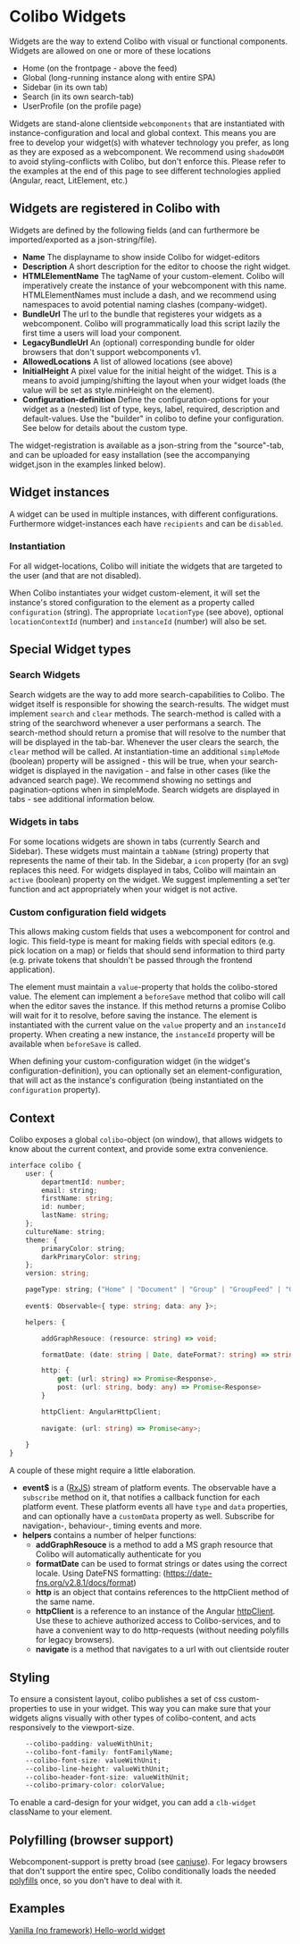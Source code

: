 # Colibo Widgets

Widgets are the way to extend Colibo with visual or functional components. Widgets are allowed on one or more of these locations
- Home (on the frontpage - above the feed)
- Global (long-running instance along with entire SPA)
- Sidebar (in its own tab)
- Search (in its own search-tab)
- UserProfile (on the profile page)

Widgets are stand-alone clientside `webcomponents` that are instantiated with instance-configuration and local and global context. This means you are free to develop your widget(s) with whatever technology you prefer, as long as they are exposed as a webcomponent. We recommend using `shadowDOM` to avoid styling-conflicts with Colibo, but don't enforce this. Please refer to the examples at the end of this page to see different technologies applied (Angular, react, LitElement, etc.)

## Widgets are registered in Colibo with

Widgets are defined by the following fields (and can furthermore be imported/exported as a json-string/file).

-   **Name** The displayname to show inside Colibo for widget-editors
-   **Description** A short description for the editor to choose the right widget.
-	**HTMLElementName** The tagName of your custom-element. Colibo will imperatively create the instance of your webcomponent with this name. HTMLElementNames must include a dash, and we recommend using namespaces to avoid potential naming clashes (company-widget). 
-	**BundleUrl** The url to the bundle that registeres your widgets as a webcomponent. Colibo will programmatically load this script lazily the first time a users will load your component.
-   **LegacyBundleUrl** An (optional) corresponding bundle for older browsers that don't support webcomponents v1. 
-	**AllowedLocations** A list of allowed locations (see above)
-   **InitialHeight** A pixel value for the initial height of the widget. This is a means to avoid jumping/shifting the layout when your widget loads (the value will be set as style.minHeight on the element). 
-	**Configuration-definition** Define the configuration-options for your widget as a (nested) list of type, keys, label, required, description and default-values. Use the "builder" in colibo to define your configuration. See below for details about the custom type.

The widget-registration is available as a json-string from the "source"-tab, and can be uploaded for easy installation (see the accompanying widget.json in the examples linked below).

## Widget instances
A widget can be used in multiple instances, with different configurations. Furthermore widget-instances each have `recipients` and can be `disabled`. 

### Instantiation

For all widget-locations, Colibo will initiate the widgets that are targeted to the user (and that are not disabled). 

When Colibo instantiates your widget custom-element, it will set the instance's stored configuration to the element as a property called `configuration` (string). The appropriate `locationType` (see above), optional `locationContextId` (number) and `instanceId` (number) will also be set. 

## Special Widget types

### Search Widgets

Search widgets are the way to add more search-capabilities to Colibo. The widget itself is responsible for showing the search-results. The widget must implement `search` and `clear` methods. The search-method is called with a string of the searchword whenever a user performans a search. The search-method should return a promise that will resolve to the number that will be displayed in the tab-bar. Whenever the user clears the search, the `clear` method will be called. At instantiation-time an additional `simpleMode` (boolean) property will be assigned - this will be true, when your search-widget is displayed in the navigation - and false in other cases (like the advanced search page). We recommend showing no settings and pagination-options when in simpleMode. Search widgets are displayed in tabs - see additional information below. 

### Widgets in tabs

For some locations widgets are shown in tabs (currently Search and Sidebar). These widgets must maintain a `tabName` (string) property that represents the name of their tab. In the Sidebar, a `icon` property (for an svg) replaces this need. 
For widgets displayed in tabs, Colibo will maintain an `active` (boolean) property on the widget. We suggest implementing a set'ter function and act appropriately when your widget is not active.


### Custom configuration field widgets

This allows making custom fields that uses a webcomponent for control and logic. This field-type is meant for making fields with special editors (e.g. pick location on a map) or fields that should send information to third party (e.g. private tokens that shouldn't be passed through the frontend application).

The element must maintain a `value`-property that holds the colibo-stored value. The element can implement a `beforeSave` method that colibo will call when the editor saves the instance. If this method returns a promise Colibo will wait for it to resolve, before saving the instance. The element is instantiated with the current value on the `value` property and an `instanceId` property. When creating a new instance, the `instanceId` property will be available when `beforeSave` is called. 

When defining your custom-configuration widget (in the widget's configuration-definition), you can optionally set an element-configuration, that will act as the instance's configuration (being instantiated on the `configuration` property). 


## Context

Colibo exposes a global `colibo`-object (on window), that allows widgets to know about the current context, and provide some extra convenience. 

```ts
interface colibo {
    user: {
        departmentId: number;
        email: string;
        firstName: string;
        id: number;
        lastName: string;
    };
    cultureName: string;
    theme: {
        primaryColor: string;
        darkPrimaryColor: string;
    }; 
    version: string;

    pageType: string; ("Home" | "Document" | "Group" | "GroupFeed" | "GroupPosts" | "GroupNews" | "GroupEvents" | "GroupMembers" | "Unknown")
    
    event$: Observable<{ type: string; data: any }>;

    helpers: {

        addGraphResouce: (resource: string) => void;

        formatDate: (date: string | Date, dateFormat?: string) => string;

        http: {
            get: (url: string) => Promise<Response>,
            post: (url: string, body: any) => Promise<Response>
        }

        httpClient: AngularHttpClient;
        
        navigate: (url: string) => Promise<any>;
    
    }
}
```

A couple of these might require a little elaboration. 

- **event$** is a ([RxJS](https://rxjs-dev.firebaseapp.com/)) stream of platform events. The observable have a `subscribe` method on it, that notifies a callback function for each platform event. These platform events all have `type` and `data` properties, and can optionally have a `customData` property as well. Subscribe for navigation-, behaviour-, timing events and more. 
- **helpers** contains a number of helper functions:
  - **addGraphResouce** is a method to add a MS graph resource that Colibo will automatically authenticate for you 
  - **formatDate** can be used to format strings or dates using the correct locale. Using DateFNS formatting: (https://date-fns.org/v2.8.1/docs/format)
  - **http** is an object that contains references to the httpClient method of the same name. 
  - **httpClient** is a reference to an instance of the Angular [httpClient](https://angular.io/api/common/http/HttpClient). Use these to achieve authorized access to Colibo-services, and to have a convenient way to do http-requests (without needing polyfills for legacy browsers).
  - **navigate** is a method that navigates to a url with out clientside router

## Styling
To ensure a consistent layout, colibo publishes a set of css custom-properties to use in your widget. This way you can make sure that your widgets aligns visually with other types of colibo-content, and acts responsively to the viewport-size.

```css
    --colibo-padding: valueWithUnit;
    --colibo-font-family: fontFamilyName;
    --colibo-font-size: valueWithUnit;
    --colibo-line-height: valueWithUnit;
    --colibo-header-font-size: valueWithUnit;
    --colibo-primary-color: colorValue;
```

To enable a card-design for your widget, you can add a `clb-widget` className to your element. 

## Polyfilling (browser support)
Webcomponent-support is pretty broad (see [caniuse](https://caniuse.com/#feat=custom-elementsv1)). For legacy browsers that don't support the entire spec, Colibo conditionally loads the needed [polyfills](https://www.npmjs.com/package/@webcomponents/webcomponentsjs) once, so you don't have to deal with it.

## Examples

[Vanilla (no framework) Hello-world widget](https://github.com/colibodev/widgets/tree/master/examples/vanilla)

